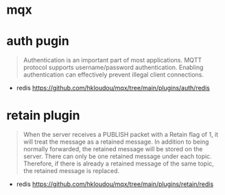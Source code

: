 # mqx

# auth pugin
> Authentication is an important part of most applications. MQTT protocol supports username/password authentication. Enabling authentication can effectively prevent illegal client connections.

- redis
https://github.com/hkloudou/mqx/tree/main/plugins/auth/redis


# retain plugin
> When the server receives a PUBLISH packet with a Retain flag of 1, it will treat the message as a retained message. In addition to being normally forwarded, the retained message will be stored on the server. There can only be one retained message under each topic. Therefore, if there is already a retained message of the same topic, the retained message is replaced.

- redis
https://github.com/hkloudou/mqx/tree/main/plugins/retain/redis